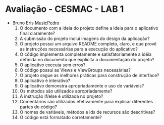 # Avaliação - CESMAC - LAB 1

* Bruno Eris [MusicPedro](https://github.com/pedroaraujo20/MusicPedro)
	1. O documento com a ideia do projeto define a ideia para o aplicativo final claramente?
	2. A submissão do projeto inclui imagens do design da aplicação?
	3. O projeto possui um arquivo README completo, claro, e que provê as instruções necessárias para a execução do aplicativo?
	4. O código implementa completamente e satisfatoriamente a idéia definida no documento que explicíta a documentação do projeto?
	5. O aplicativo executa sem erros?
	6. O código possui as Views e ViewGroups necessárias?
	7. O projeto segue as melhores práticas para construção de interface?
	8. O aplicativo é interativo?
	9. O aplicativo demonstra apropriadamente o uso de variáveis?
	10. Os métodos são utilizados apropriadamente?
	11. A instrução if/else é utilizada no projeto?
	12. Comentários são utilizados efetivamente para explicar diferentes partes do código?
	13. O nomes de variáveis, métodos e ids de recursos são descritivas?
	14. O código está formatado corretamente?